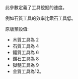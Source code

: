 此參數定義了工具挖掘的速度。

例如石質工具的效率比鑽石工具低。

原版預設值:
* 木質工具為 2
* 石質工具為 4
* 鐵質工具為 6
* 鑽石工具為 8
* 獄髓工具為 9
* 金質工具為12。